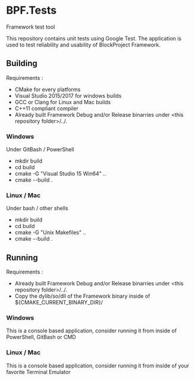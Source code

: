 # BPF.Tests
Framework test tool

This repository contains unit tests using Google Test.
The application is used to test reliability and usability of BlockProject Framework.

## Building
Requirements :
-   CMake for every platforms
-   Visual Studio 2015/2017 for windows builds
-   GCC or Clang for Linux and Mac builds
-   C++11 compliant compiler
-   Already built Framework Debug and/or Release binarries under \<this repository folder\>/../.

### Windows
Under GitBash / PowerShell
-   mkdir build
-   cd build
-   cmake -G "Visual Studio 15 Win64" ..
-   cmake --build .

### Linux / Mac
Under bash / other shells
-   mkdir build
-   cd build
-   cmake -G "Unix Makefiles" ..
-   cmake --build .

## Running
Requirements :
-   Already built Framework Debug and/or Release binarries under \<this repository folder\>/../.
-   Copy the dylib/so/dll of the Framework binary inside of ${CMAKE_CURRENT_BINARY_DIR}/<target type either Debug or Release>

### Windows
This is a console based application, consider running it from inside of PowerShell, GitBash or CMD

### Linux / Mac
This is a console based application, consider running it from inside of your favorite Terminal Emulator
